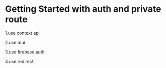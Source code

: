 # Getting Started with auth and private route

1.use context api

2.use mui

3.use firebase auth

4.use redirect.
